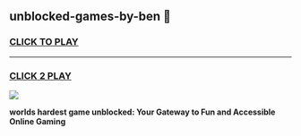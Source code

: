 
## unblocked-games-by-ben 👋
<h3>
<a href="https://premium.freeplayer.one?title=unblocked-games-by-ben&ref=14F">CLICK TO PLAY</a></h3>
<hr>

<h3>
<a href="https://premium.freeplayer.one?title=unblocked-games-by-ben&ref=14F">CLICK 2 PLAY</a>
  
</h3>

<a href="https://premium.freeplayer.one?title=unblocked-games-by-ben&ref=12F/"><img src="https://clearcache.store/games.png"></a>


**worlds hardest game unblocked: Your Gateway to Fun and Accessible Online Gaming**
